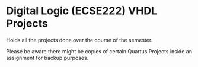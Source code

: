 # Digital Logic (ECSE222) VHDL Projects

Holds all the projects done over the course of the semester.

Please be aware there might be copies of certain Quartus Projects inside an assignment for backup purposes. 
